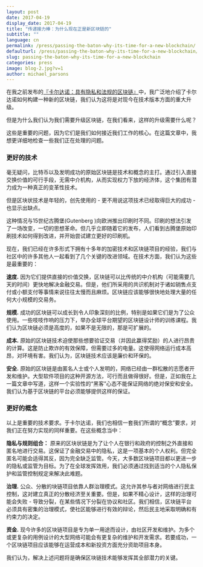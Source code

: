 ```yaml
---
layout: post
date: 2017-04-19
display_date: 2017-04-19
title: "传递接力棒：为什么现在正是新区块链的"
subtitle: ""
language: cn
permalink: /press/passing-the-baton-why-its-time-for-a-new-blockchain/
defaulturl: /press/passing-the-baton-why-its-time-for-a-new-blockchain/
slug: passing-the-baton-why-its-time-for-a-new-blockchain
categories: press
image: blog-2.jpg?v=1
author: michael_parsons
---
```


在我之前发布的[『卡尔达诺：具有隐私和法规的区块链』](/cn/press/cardano-a-blockchain-with-privacy-and-regulation/)中，我广泛地介绍了卡尔达诺如何构建一种新的区块链，我们认为这将是对现今在技术版本方面的重大升级。
 
但是为什么我们认为我们需要升级区块链，在我们看来，这样的升级需要什么呢？
 
这些是重要的问题，因为它们是我们如何接近我们工作的核心<!--break-->。在这篇文章中，我想更详细地检查一些我们正在处理的问题。


### 更好的技术

毫无疑问，比特币以及发明成功的原始区块链是技术和概念的主打。通过引入直接交换价值的可行手段，无需中介机构，从而实现权力下放的经济体，这个集团有潜力成为一种真正的变革性技术。
 
但是区块状技术是年轻的，创先使用的 - 更不用说这项技术已经取得巨大的成功 -也显示出缺点。
 
这种情况与15世纪古腾堡(Gutenberg )向欧洲推出印刷时不同。印刷的想法引发了一场改变，一切的思想革命。但几乎立即随着它的发布，人们看到古腾堡原始印刷技术如何得到改进，并开始尝试建立更好的印刷机。
 
现在，我们已经在许多形式下拥有十多年的加密技术和区块链项目的经验，我们与社区中的许多其他人一起看到了几个关键的改进领域。在技​​​​术方面，我们认为这些是最重要的：

**速度.** 因为它们提供直接的价值交换，区块链可以比传统的中介机构（可能需要几天的时间）更快地解决金融交易。但是，他们所采用的共识机制对于诸如销售点支付或小额支付等事情来说往往太慢而且麻烦。区块链应该能够很快地处理大量的任何大小规模的交易务。

**规模.** 成功的区块链可以成长到令人印象深刻的比例，特别是如果它们是为了公众使用。一些吱吱作响的压力下，举办全球平台期望的区块链设计师的训练课程。我们认为区块链必须是高度的，如果不是无限的，那是可扩展的。

**成本.** 原始的区块链技术迫使那些想要验证交易（并因此赢得奖励）的人进行昂贵的计算。这是防止欺诈的有效保障，但需要过多的电量。这使得网络运行成本高昂，对环境有害。我们认为，区块链技术应该是廉价和环保的。

**安全.** 原始的区块链是由匿名人士或个人发明的，网络已经由一群松散的志愿者开发和维护。大型软件项目的这种开源方法，可行而且做得很好。但是，正如我在上一篇文章中写道，这样一个实验性的“黑客”心态不能保证网络的绝对保安和安全。我们认为基于区块链的平台必须能够提供这样的保证。

### 更好的概念

以上是重要的技术要求。于卡尔达诺，我们也相信一套我们所谓的“概念”要求，对我们正在努力实现的同样重要。在这些概念当中：

**隐私与规则组合：** 原来的区块状链是为了让个人在银行和政府的控制之外直接和匿名地进行交易。这保证了金融交易中的隐私，这是一项基本的个人权利。但完全匿名可能会适得其反，因为完全缺乏监管。今天，大多数区块链项目都以更进一步的隐私或监管为目标。为了在全球发挥效用，我们必须通过找到适当的个人隐私保护和监管控制规定来解决此难题。

**治理.** 公众、分散的块链项目依靠人群治理模式。这允许其参与者对网络进行民主控制，这对建立真正的分散经济至关重要。但是，如果不精心设计，这样的治理可能会失败 - 导致分裂，在某些情况下分裂在协议和社区。我们相信，区块链平台必须具有密集的治理模式，使社区能够进行有效的辩论，然后民主地采取明确和有约束力的决定。

**资金.** 现今许多的区块链项目是专为单一用途而设计，由社区开发和维护。为多个或更复杂的用例设计的大型网络可能会有更复杂的维护和开发需求。若要成功，一个区块链项目应该能够在运营成本和新投资方面充分资助项目本身。

我们认为，解决上述问题将是确保区块链技术能够发挥其全部潜力的关键。